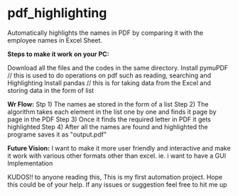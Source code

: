 <h1>pdf_highlighting</h1>

Automatically highlights the names in PDF by comparing it with the employee names in Excel Sheet.

<b>Steps to make it work on your PC:</b>

Download all the files and the codes in the same directory.
Install pymuPDF // this is used to do operations on pdf such as reading, searching and Highlighting 
Install pandas // this is for taking data from the Excel and storing data in the form of list



<b>Wr Flow:</b>
Stp 1) The names ae stored in the form of a list
Step 2) The algorithm takes each element in the list one by one and finds it page by page in the PDF
Step 3) Once it finds the required letter in PDF it gets highlighted
Step 4) After all the names are found and highlighted the programe saves it as "output.pdf"

<b>Future Vision:</b>
I want to make it more user friendly and interactive and make it work with various other formats other than excel.
ie. i want to have a GUI Implementation

KUDOS!! to anyone reading this, This is my first automation project. Hope this could be of your help. If any issues
or suggestion feel free to hit me up
